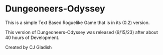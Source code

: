 # Dungeoneers-Odyssey
This is a simple Text Based Roguelike Game that is in its (0.2) version.

This version of Dungeoneers-Odyssey was released (9/15/23) after about 40 hours of Development.

Created by CJ Gladish
